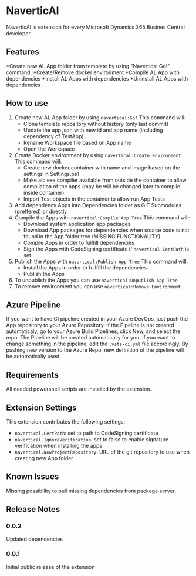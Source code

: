 # NaverticAl

NaverticAl is extension for every Microsoft Dynamics 365 Busines Central developer.

## Features

*Create new AL App folder from template by using "Navertical:Go!" command.
*Create/Remove docker environment
*Compile AL App with dependencies
*Install AL Apps with dependencies
*Uninstall AL Apps with dependencies

## How to use

1. Create new AL App folder by using `navertical:Go!`
    This command will:
    * Clone template repository without history (only last commit)
    * Update the app.json with new id and app name (including dependency of TestApp)
    * Rename Workspace file based on App name
    * Open the Workspace
2. Create Docker environment by using `navertical:Create environment`
    This command will:
    * Create new docker container with name and image based on the settings in Settings.ps1
    * Make alc.exe compiler available from outside the container to allow compilation of the apps (may be will be changed later to compile inside container)
    * Import Test objects in the container to allow run App Tests
3. Add dependency Apps into Dependencies folder as GIT Submodules (preffered) or directly
4. Compile the Apps with `navertical:Compile App Tree`
    This command will:
    * Download system application app packages
    * Download App packages for dependencies when source code is not found in the App folder tree (MISSING FUNCTIONALITY)
    * Compile Apps in order to fullfill dependencies
    * Sign the Apps with CodeSigning certificate if `navertical.CertPath` is set
5. Publish the Apps with `navertical:Publish App Tree`
    This command will:
    * Install the Apps in order to fullfill the dependencies
    * Publish the Apps
6. To unpublish the Apps you can use `navertical:Unpublish App Tree`
7. To remove environment you can use `navertical:Remove Environment`

## Azure Pipeline

If you want to have CI pipeline created in your Azure DevOps, just push the App repository to your Azure Repository. If the Pipeline is not created automaticaly, go to your Azure Build Pipelines, click New, and select the repo. The Pipeline will be created automatically for you. If you want to change something in the pipeline, edit the  `.vsts-ci.yml` file accordingly. By pushing new version to the Azure Repo, new definition of the pipeline will be automatically used.

## Requirements

All needed powershell scripts are installed by the extension.

## Extension Settings

This extension contributes the following settings:

* `navertical.CertPath`: set to path to CodeSigning certificate
* `navertical.IgnoreVerification`: set to false to enable signature verification when installing the apps
* `navertical.NewProjectRepository`: URL of the git repository to use when creating new App folder

## Known Issues

Missing possibility to pull missing dependencies from package server.

## Release Notes

### 0.0.2

Updated dependencies

### 0.0.1

Initial public release of the extension

